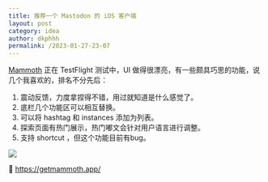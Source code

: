 ```yaml
---
title: 推荐一个 Mastodon 的 iOS 客户端
layout: post
category: idea
author: dkphhh
permalink: /2023-01-27-23-07
---
```

[Mammoth](https://getmammoth.app/) 正在 TestFlight 测试中，UI 做得很漂亮，有一些颇具巧思的功能，说几个我喜欢的，排名不分先后：

1. 震动反馈，力度拿捏得不错，用过就知道是什么感觉了。
2. 底栏几个功能区可以相互替换。
3. 可以将 hashtag 和 instances 添加为列表。
4. 探索页面有热门展示，热门嘟文会针对用户语言进行调整。
5. 支持 shortcut ，但这个功能目前有bug。

![](https://cdn.jsdelivr.net/gh/dkphhh/img/imgformessage/20230127225121.jpg)


🔗 https://getmammoth.app/ 